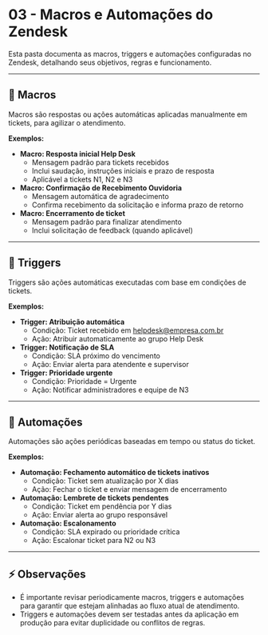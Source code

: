 # 03 - Macros e Automações do Zendesk

Esta pasta documenta as macros, triggers e automações configuradas no Zendesk, detalhando seus objetivos, regras e funcionamento.

---

## 📂 Macros
Macros são respostas ou ações automáticas aplicadas manualmente em tickets, para agilizar o atendimento.

**Exemplos:**
- **Macro: Resposta inicial Help Desk**
  - Mensagem padrão para tickets recebidos
  - Inclui saudação, instruções iniciais e prazo de resposta
  - Aplicável a tickets N1, N2 e N3
- **Macro: Confirmação de Recebimento Ouvidoria**
  - Mensagem automática de agradecimento
  - Confirma recebimento da solicitação e informa prazo de retorno
- **Macro: Encerramento de ticket**
  - Mensagem padrão para finalizar atendimento
  - Inclui solicitação de feedback (quando aplicável)

---

## 📂 Triggers
Triggers são ações automáticas executadas com base em condições de tickets.

**Exemplos:**
- **Trigger: Atribuição automática**
  - Condição: Ticket recebido em helpdesk@empresa.com.br
  - Ação: Atribuir automaticamente ao grupo Help Desk
- **Trigger: Notificação de SLA**
  - Condição: SLA próximo do vencimento
  - Ação: Enviar alerta para atendente e supervisor
- **Trigger: Prioridade urgente**
  - Condição: Prioridade = Urgente
  - Ação: Notificar administradores e equipe de N3

---

## 📂 Automações
Automações são ações periódicas baseadas em tempo ou status do ticket.

**Exemplos:**
- **Automação: Fechamento automático de tickets inativos**
  - Condição: Ticket sem atualização por X dias
  - Ação: Fechar o ticket e enviar mensagem de encerramento
- **Automação: Lembrete de tickets pendentes**
  - Condição: Ticket em pendência por Y dias
  - Ação: Enviar alerta ao grupo responsável
- **Automação: Escalonamento**
  - Condição: SLA expirado ou prioridade crítica
  - Ação: Escalonar ticket para N2 ou N3

---

## ⚡ Observações
- É importante revisar periodicamente macros, triggers e automações para garantir que estejam alinhadas ao fluxo atual de atendimento.
- Triggers e automações devem ser testadas antes da aplicação em produção para evitar duplicidade ou conflitos de regras.
